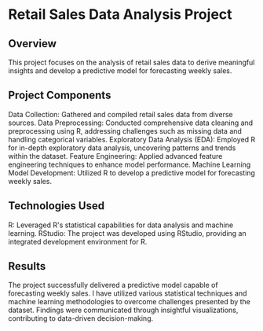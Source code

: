 # Retail Sales Data Analysis Project

## Overview
This project focuses on the analysis of retail sales data to derive meaningful insights and develop a predictive model for forecasting weekly sales.

## Project Components
Data Collection: Gathered and compiled retail sales data from diverse sources.
Data Preprocessing: Conducted comprehensive data cleaning and preprocessing using R, addressing challenges such as missing data and handling categorical variables.
Exploratory Data Analysis (EDA): Employed R for in-depth exploratory data analysis, uncovering patterns and trends within the dataset.
Feature Engineering: Applied advanced feature engineering techniques to enhance model performance.
Machine Learning Model Development: Utilized R to develop a predictive model for forecasting weekly sales.

## Technologies Used
R: Leveraged R's statistical capabilities for data analysis and machine learning.
RStudio: The project was developed using RStudio, providing an integrated development environment for R.

## Results
The project successfully delivered a predictive model capable of forecasting weekly sales. I have utilized various statistical techniques and machine learning methodologies to overcome challenges presented by the dataset. Findings were communicated through insightful visualizations, contributing to data-driven decision-making.
